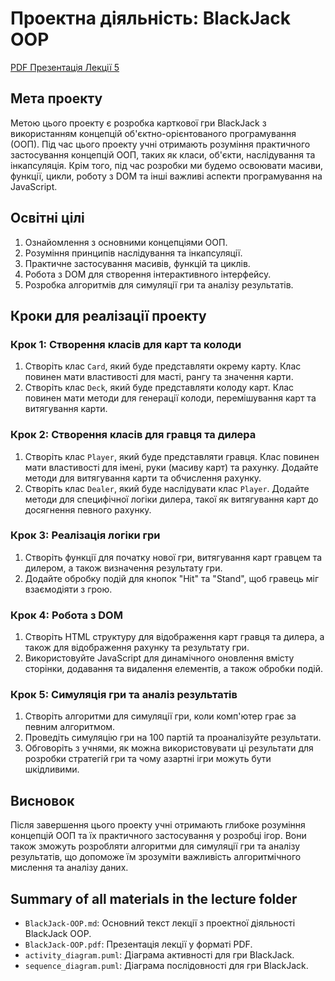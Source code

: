 # Проектна діяльність: BlackJack OOP

[PDF Презентація Лекції 5](./BlackJack-OOP.pdf)

## Мета проекту

Метою цього проекту є розробка карткової гри BlackJack з використанням концепцій об'єктно-орієнтованого програмування (ООП). Під час цього проекту учні отримають розуміння практичного застосування концепцій ООП, таких як класи, об'єкти, наслідування та інкапсуляція. Крім того, під час розробки ми будемо освоювати масиви, функції, цикли, роботу з DOM та інші важливі аспекти програмування на JavaScript.

## Освітні цілі

1. Ознайомлення з основними концепціями ООП.
2. Розуміння принципів наслідування та інкапсуляції.
3. Практичне застосування масивів, функцій та циклів.
4. Робота з DOM для створення інтерактивного інтерфейсу.
5. Розробка алгоритмів для симуляції гри та аналізу результатів.

## Кроки для реалізації проекту

### Крок 1: Створення класів для карт та колоди

1. Створіть клас `Card`, який буде представляти окрему карту. Клас повинен мати властивості для масті, рангу та значення карти.
2. Створіть клас `Deck`, який буде представляти колоду карт. Клас повинен мати методи для генерації колоди, перемішування карт та витягування карти.

### Крок 2: Створення класів для гравця та дилера

1. Створіть клас `Player`, який буде представляти гравця. Клас повинен мати властивості для імені, руки (масиву карт) та рахунку. Додайте методи для витягування карти та обчислення рахунку.
2. Створіть клас `Dealer`, який буде наслідувати клас `Player`. Додайте методи для специфічної логіки дилера, такої як витягування карт до досягнення певного рахунку.

### Крок 3: Реалізація логіки гри

1. Створіть функції для початку нової гри, витягування карт гравцем та дилером, а також визначення результату гри.
2. Додайте обробку подій для кнопок "Hit" та "Stand", щоб гравець міг взаємодіяти з грою.

### Крок 4: Робота з DOM

1. Створіть HTML структуру для відображення карт гравця та дилера, а також для відображення рахунку та результату гри.
2. Використовуйте JavaScript для динамічного оновлення вмісту сторінки, додавання та видалення елементів, а також обробки подій.

### Крок 5: Симуляція гри та аналіз результатів

1. Створіть алгоритми для симуляції гри, коли комп'ютер грає за певним алгоритмом.
2. Проведіть симуляцію гри на 100 партій та проаналізуйте результати.
3. Обговоріть з учнями, як можна використовувати ці результати для розробки стратегій гри та чому азартні ігри можуть бути шкідливими.

## Висновок

Після завершення цього проекту учні отримають глибоке розуміння концепцій ООП та їх практичного застосування у розробці ігор. Вони також зможуть розробляти алгоритми для симуляції гри та аналізу результатів, що допоможе їм зрозуміти важливість алгоритмічного мислення та аналізу даних.

## Summary of all materials in the lecture folder

- `BlackJack-OOP.md`: Основний текст лекції з проектної діяльності BlackJack OOP.
- `BlackJack-OOP.pdf`: Презентація лекції у форматі PDF.
- `activity_diagram.puml`: Діаграма активності для гри BlackJack.
- `sequence_diagram.puml`: Діаграма послідовності для гри BlackJack.
